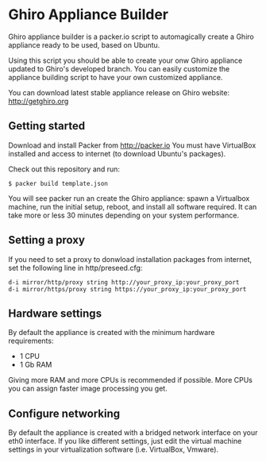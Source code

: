 Ghiro Appliance Builder
=======================

Ghiro appliance builder is a packer.io script to automagically create a Ghiro
appliance ready to be used, based on Ubuntu.

Using this script you should be able to create your onw Ghiro appliance updated
to Ghiro's developed branch. You can easily customize the appliance building
script to have your own customized appliance.

You can download latest stable appliance release on Ghiro website: http://getghiro.org

Getting started
---------------

Download and install Packer from http://packer.io
You must have VirtualBox installed and access to internet (to download Ubuntu's
packages).

Check out this repository and run:

    $ packer build template.json

You will see packer run an create the Ghiro appliance: spawn a Virtualbox
machine, run the initial setup, reboot, and install all software required.
It can take more or less 30 minutes depending on your system performance.

Setting a proxy
---------------

If you need to set a proxy to donwload installation packages from internet, set
the following line in http/preseed.cfg:

    d-i mirror/http/proxy string http://your_proxy_ip:your_proxy_port
    d-i mirror/https/proxy string https://your_proxy_ip:your_proxy_port

Hardware settings
-----------------

By default the appliance is created with the minimum hardware requirements:

 * 1 CPU
 * 1 Gb RAM

Giving more RAM and more CPUs is recommended if possible. More CPUs you can
assign faster image processing you get.

Configure networking
--------------------

By default the appliance is created with a bridged network interface on your
eth0 interface.
If you like different settings, just edit the virtual machine settings in your
virtualization software (i.e. VirtualBox, Vmware).